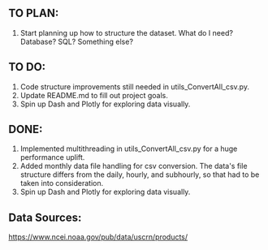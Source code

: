 ## TO PLAN:
1. Start planning up how to structure the dataset. What do I need? Database? SQL? Something else?

## TO DO:
1. Code structure improvements still needed in utils_ConvertAll_csv.py.
2. Update README.md to fill out project goals.
3. Spin up Dash and Plotly for exploring data visually.

## DONE:
1. Implemented multithreading in utils_ConvertAll_csv.py for a huge performance uplift.
2. Added monthly data file handling for csv conversion. The data's file structure differs from the daily, hourly, and subhourly, so that had to be taken into consideration.
3. Spin up Dash and Plotly for exploring data visually.

## Data Sources:
https://www.ncei.noaa.gov/pub/data/uscrn/products/
